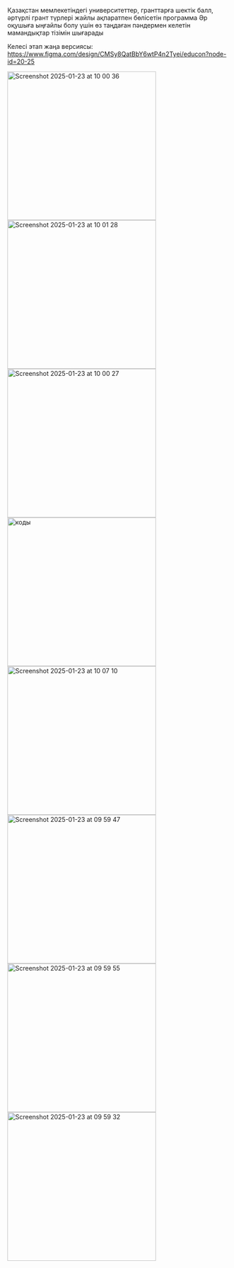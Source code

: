Қазақстан мемлекетіндегі университеттер, гранттарға шектік балл, әртүрлі грант түрлері жайлы ақпаратпен бөлісетін программа
Әр оқушыға ыңғайлы болу үшін өз таңдаған пәндермен келетін мамандықтар тізімін шығарады

Келесі этап жаңа версиясы: https://www.figma.com/design/CMSy8QatBbY6wtP4n2Tyei/educon?node-id=20-25

<img width="336" alt="Screenshot 2025-01-23 at 10 00 36" src="https://github.com/user-attachments/assets/af71ac71-ed12-45e4-8827-f13503a40b13" />
<img width="336" alt="Screenshot 2025-01-23 at 10 01 28" src="https://github.com/user-attachments/assets/88732111-0824-4fcd-935b-9d6883d04356" />



<img width="336" alt="Screenshot 2025-01-23 at 10 00 27" src="https://github.com/user-attachments/assets/0ba6cd33-e00d-4353-8912-38392e10984e" />
<img width="336" alt="коды" src="https://github.com/user-attachments/assets/27577f5d-a5df-477d-8ff8-ed62e3a5226e" />


<img width="336" alt="Screenshot 2025-01-23 at 10 07 10" src="https://github.com/user-attachments/assets/c5c037f6-927a-41e6-888d-d0264070436a" />
<img width="336" alt="Screenshot 2025-01-23 at 09 59 47" src="https://github.com/user-attachments/assets/dbc5347d-f208-4adb-afcb-22a3178679ca" />
<img width="336" alt="Screenshot 2025-01-23 at 09 59 55" src="https://github.com/user-attachments/assets/6afb9a33-e779-4533-b9d9-17e45343216f" />
<img width="336" alt="Screenshot 2025-01-23 at 09 59 32" src="https://github.com/user-attachments/assets/53c9bd0e-7ef9-4599-9c41-9d1f09c7695c" />
